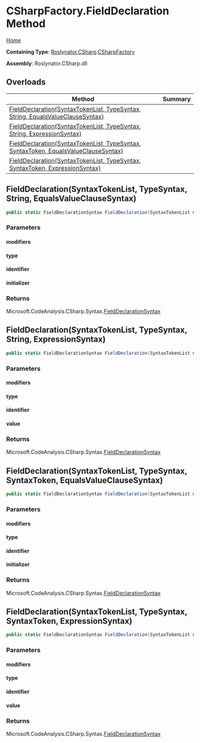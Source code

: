 # CSharpFactory\.FieldDeclaration Method

[Home](../../../../README.md)

**Containing Type**: [Roslynator.CSharp](../../README.md)\.[CSharpFactory](../README.md)

**Assembly**: Roslynator\.CSharp\.dll

## Overloads

| Method | Summary |
| ------ | ------- |
| [FieldDeclaration(SyntaxTokenList, TypeSyntax, String, EqualsValueClauseSyntax)](#Roslynator_CSharp_CSharpFactory_FieldDeclaration_Microsoft_CodeAnalysis_SyntaxTokenList_Microsoft_CodeAnalysis_CSharp_Syntax_TypeSyntax_System_String_Microsoft_CodeAnalysis_CSharp_Syntax_EqualsValueClauseSyntax_) | |
| [FieldDeclaration(SyntaxTokenList, TypeSyntax, String, ExpressionSyntax)](#Roslynator_CSharp_CSharpFactory_FieldDeclaration_Microsoft_CodeAnalysis_SyntaxTokenList_Microsoft_CodeAnalysis_CSharp_Syntax_TypeSyntax_System_String_Microsoft_CodeAnalysis_CSharp_Syntax_ExpressionSyntax_) | |
| [FieldDeclaration(SyntaxTokenList, TypeSyntax, SyntaxToken, EqualsValueClauseSyntax)](#Roslynator_CSharp_CSharpFactory_FieldDeclaration_Microsoft_CodeAnalysis_SyntaxTokenList_Microsoft_CodeAnalysis_CSharp_Syntax_TypeSyntax_Microsoft_CodeAnalysis_SyntaxToken_Microsoft_CodeAnalysis_CSharp_Syntax_EqualsValueClauseSyntax_) | |
| [FieldDeclaration(SyntaxTokenList, TypeSyntax, SyntaxToken, ExpressionSyntax)](#Roslynator_CSharp_CSharpFactory_FieldDeclaration_Microsoft_CodeAnalysis_SyntaxTokenList_Microsoft_CodeAnalysis_CSharp_Syntax_TypeSyntax_Microsoft_CodeAnalysis_SyntaxToken_Microsoft_CodeAnalysis_CSharp_Syntax_ExpressionSyntax_) | |

## FieldDeclaration\(SyntaxTokenList, TypeSyntax, String, EqualsValueClauseSyntax\)<a name="Roslynator_CSharp_CSharpFactory_FieldDeclaration_Microsoft_CodeAnalysis_SyntaxTokenList_Microsoft_CodeAnalysis_CSharp_Syntax_TypeSyntax_System_String_Microsoft_CodeAnalysis_CSharp_Syntax_EqualsValueClauseSyntax_"></a>

```csharp
public static FieldDeclarationSyntax FieldDeclaration(SyntaxTokenList modifiers, TypeSyntax type, string identifier, EqualsValueClauseSyntax initializer)
```

### Parameters

#### modifiers





#### type





#### identifier





#### initializer





### Returns

Microsoft\.CodeAnalysis\.CSharp\.Syntax\.[FieldDeclarationSyntax](https://docs.microsoft.com/en-us/dotnet/api/microsoft.codeanalysis.csharp.syntax.fielddeclarationsyntax)

## FieldDeclaration\(SyntaxTokenList, TypeSyntax, String, ExpressionSyntax\)<a name="Roslynator_CSharp_CSharpFactory_FieldDeclaration_Microsoft_CodeAnalysis_SyntaxTokenList_Microsoft_CodeAnalysis_CSharp_Syntax_TypeSyntax_System_String_Microsoft_CodeAnalysis_CSharp_Syntax_ExpressionSyntax_"></a>

```csharp
public static FieldDeclarationSyntax FieldDeclaration(SyntaxTokenList modifiers, TypeSyntax type, string identifier, ExpressionSyntax value = null)
```

### Parameters

#### modifiers





#### type





#### identifier





#### value





### Returns

Microsoft\.CodeAnalysis\.CSharp\.Syntax\.[FieldDeclarationSyntax](https://docs.microsoft.com/en-us/dotnet/api/microsoft.codeanalysis.csharp.syntax.fielddeclarationsyntax)

## FieldDeclaration\(SyntaxTokenList, TypeSyntax, SyntaxToken, EqualsValueClauseSyntax\)<a name="Roslynator_CSharp_CSharpFactory_FieldDeclaration_Microsoft_CodeAnalysis_SyntaxTokenList_Microsoft_CodeAnalysis_CSharp_Syntax_TypeSyntax_Microsoft_CodeAnalysis_SyntaxToken_Microsoft_CodeAnalysis_CSharp_Syntax_EqualsValueClauseSyntax_"></a>

```csharp
public static FieldDeclarationSyntax FieldDeclaration(SyntaxTokenList modifiers, TypeSyntax type, SyntaxToken identifier, EqualsValueClauseSyntax initializer)
```

### Parameters

#### modifiers





#### type





#### identifier





#### initializer





### Returns

Microsoft\.CodeAnalysis\.CSharp\.Syntax\.[FieldDeclarationSyntax](https://docs.microsoft.com/en-us/dotnet/api/microsoft.codeanalysis.csharp.syntax.fielddeclarationsyntax)

## FieldDeclaration\(SyntaxTokenList, TypeSyntax, SyntaxToken, ExpressionSyntax\)<a name="Roslynator_CSharp_CSharpFactory_FieldDeclaration_Microsoft_CodeAnalysis_SyntaxTokenList_Microsoft_CodeAnalysis_CSharp_Syntax_TypeSyntax_Microsoft_CodeAnalysis_SyntaxToken_Microsoft_CodeAnalysis_CSharp_Syntax_ExpressionSyntax_"></a>

```csharp
public static FieldDeclarationSyntax FieldDeclaration(SyntaxTokenList modifiers, TypeSyntax type, SyntaxToken identifier, ExpressionSyntax value = null)
```

### Parameters

#### modifiers





#### type





#### identifier





#### value





### Returns

Microsoft\.CodeAnalysis\.CSharp\.Syntax\.[FieldDeclarationSyntax](https://docs.microsoft.com/en-us/dotnet/api/microsoft.codeanalysis.csharp.syntax.fielddeclarationsyntax)


